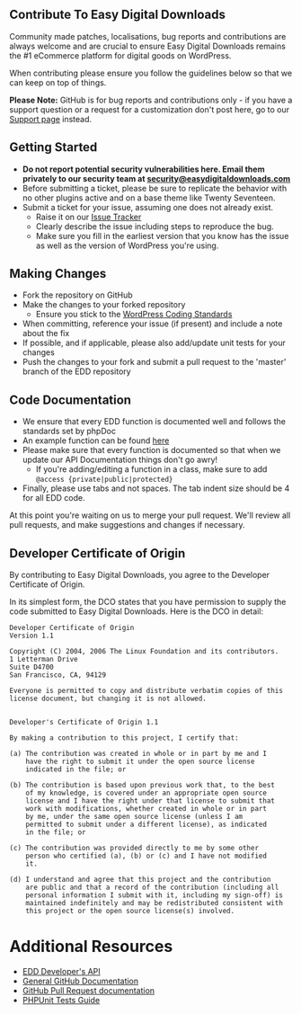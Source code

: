 ## Contribute To Easy Digital Downloads

Community made patches, localisations, bug reports and contributions are always welcome and are crucial to ensure Easy Digital Downloads remains the #1 eCommerce platform for digital goods on WordPress.

When contributing please ensure you follow the guidelines below so that we can keep on top of things.

__Please Note:__ GitHub is for bug reports and contributions only - if you have a support question or a request for a customization don't post here, go to our [Support page](https://easydigitaldownloads.com/support/) instead.

## Getting Started

* __Do not report potential security vulnerabilities here. Email them privately to our security team at [security@easydigitaldownloads.com](mailto:security@easydigitaldownloads.com)__
* Before submitting a ticket, please be sure to replicate the behavior with no other plugins active and on a base theme like Twenty Seventeen.
* Submit a ticket for your issue, assuming one does not already exist.
  * Raise it on our [Issue Tracker](https://github.com/easydigitaldownloads/Easy-Digital-Downloads/issues)
  * Clearly describe the issue including steps to reproduce the bug.
  * Make sure you fill in the earliest version that you know has the issue as well as the version of WordPress you're using.

## Making Changes

* Fork the repository on GitHub
* Make the changes to your forked repository
  * Ensure you stick to the [WordPress Coding Standards](https://codex.wordpress.org/WordPress_Coding_Standards)
* When committing, reference your issue (if present) and include a note about the fix
* If possible, and if applicable, please also add/update unit tests for your changes
* Push the changes to your fork and submit a pull request to the 'master' branch of the EDD repository

## Code Documentation

* We ensure that every EDD function is documented well and follows the standards set by phpDoc
* An example function can be found [here](https://gist.github.com/sunnyratilal/5308969)
* Please make sure that every function is documented so that when we update our API Documentation things don't go awry!
	* If you're adding/editing a function in a class, make sure to add `@access {private|public|protected}`
* Finally, please use tabs and not spaces. The tab indent size should be 4 for all EDD code.

At this point you're waiting on us to merge your pull request. We'll review all pull requests, and make suggestions and changes if necessary.

## Developer Certificate of Origin
By contributing to Easy Digital Downloads, you agree to the Developer Certificate of Origin.

In its simplest form, the DCO states that you have permission to supply the code submitted to Easy Digital Downloads. Here is the DCO in detail:
```
Developer Certificate of Origin
Version 1.1

Copyright (C) 2004, 2006 The Linux Foundation and its contributors.
1 Letterman Drive
Suite D4700
San Francisco, CA, 94129

Everyone is permitted to copy and distribute verbatim copies of this
license document, but changing it is not allowed.


Developer's Certificate of Origin 1.1

By making a contribution to this project, I certify that:

(a) The contribution was created in whole or in part by me and I
    have the right to submit it under the open source license
    indicated in the file; or

(b) The contribution is based upon previous work that, to the best
    of my knowledge, is covered under an appropriate open source
    license and I have the right under that license to submit that
    work with modifications, whether created in whole or in part
    by me, under the same open source license (unless I am
    permitted to submit under a different license), as indicated
    in the file; or

(c) The contribution was provided directly to me by some other
    person who certified (a), (b) or (c) and I have not modified
    it.

(d) I understand and agree that this project and the contribution
    are public and that a record of the contribution (including all
    personal information I submit with it, including my sign-off) is
    maintained indefinitely and may be redistributed consistent with
    this project or the open source license(s) involved.
```

# Additional Resources
* [EDD Developer's API](https://easydigitaldownloads.com/docs/developers-intro-to-easy-digital-downloads/)
* [General GitHub Documentation](https://help.github.com/)
* [GitHub Pull Request documentation](https://help.github.com/send-pull-requests/)
* [PHPUnit Tests Guide](https://phpunit.de/manual/current/en/writing-tests-for-phpunit.html)
